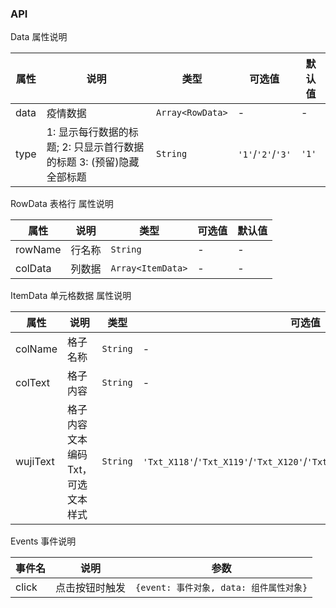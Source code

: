 ### API

Data 属性说明

| 属性 | 说明 | 类型 | 可选值 | 默认值 |
| --- | --- | --- | --- | --- |
| data | 疫情数据 | `Array<RowData>` | - | - |
| type | 1: 显示每行数据的标题; 2: 只显示首行数据的标题 3: (预留)隐藏全部标题 | `String` | `'1'`/`'2'`/`'3'` | `'1'` |

RowData 表格行 属性说明

| 属性 | 说明 | 类型 | 可选值 | 默认值 |
| --- | --- | --- | --- | --- |
| rowName | 行名称 | `String` | - | - |
| colData | 列数据 | `Array<ItemData>` | - | - |

ItemData 单元格数据 属性说明

| 属性 | 说明 | 类型 | 可选值 | 默认值 |
| --- | --- | --- | --- | --- |
| colName | 格子名称 | `String` | - | - |
| colText | 格子内容 | `String` | - | - |
| wujiText | 格子内容文本编码Txt，可选文本样式 | `String` | `'Txt_X118'`/`'Txt_X119'`/`'Txt_X120'`/`'Txt_X121'`/`'Txt_X122'`/`'Txt_X123'` | `'Txt_X123'` |

Events 事件说明

| 事件名 | 说明 | 参数 |
| --- | --- | --- |
| click | 点击按钮时触发 | `{event: 事件对象, data: 组件属性对象}` |
